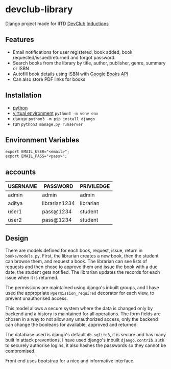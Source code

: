 # devclub-library
Django project made for IITD [DevClub](https://devclub.in/) [Inductions](https://drive.google.com/file/d/1HsUoeqMsSgESCTzvhPw9BpPWtIHfpGv6/view)

## Features
* Email notifications for user registered, book added, book requested/issued/returned and forgot password.
* Search books from the library by title, author, publisher, genre, summary or ISBN
* Autofill book details using ISBN with [Google Books API](https://developers.google.com/books/docs/v1/using#RetrievingVolume)
* Can also store PDF links for books

## Installation
* [python](https://www.python.org/downloads/)
* [virtual environment](https://code.visualstudio.com/docs/python/tutorial-django#_create-a-project-environment-for-the-django-tutorial)
```python3 -m venv env```
* django
```python3 -m pip install django```
* run ```python3 manage.py runserver```
## Environment Variables
```
export EMAIL_USER="<email>";
export EMAIL_PASS="<pass>";
```
## accounts
USERNAME | PASSWORD | PRIVILEDGE
---------|----------|-----------
admin | admin | admin
aditya | librarian1234 | librarian
user1 | pass@1234 | student
user2 | pass@1234 | student

## Design
There are models defined for each book, request, issue, return in `books/models.py`. First, the librarian creates a new book, then the student can browse them, and request a book. The librarian can see lists of requests and then chose to approve them and issue the book with a due date, the student gets notified. The librarian updates the records for each issue when it is returned.

The permissions are maintained using django's inbuilt groups, and I have used the appropriate `@permission_required` decorator for each view, to prevent unauthorised access.

This model allows a secure system where the data is changed only by backend and a history is maintained for all operations. The form fields are chosen in a way to not allow any unauthorized access, only the backend can change the booleans for available, approved and returned.

The database used is django's default `db.sqlite3`, it is secure and has many built in attack preventions. I have used django's inbuilt `django.contrib.auth` to securely authorise logins, it also hashes the passwords so they cannot be compromised.

Front end uses bootstrap for a nice and informative interface.